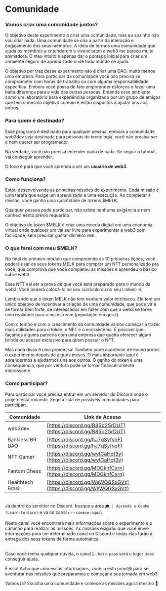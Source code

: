 # Comunidade

### Vamos criar uma comunidade juntos? <a href="#vamos-criar-uma-comunidade-juntos" id="vamos-criar-uma-comunidade-juntos"></a>

O objetivo deste experimento é criar uma comunidade, mas eu sozinho não vou criar nada. Uma comunidade se cria a partir da interação e engajamento dos seus membros. A ideia de termos uma comunidade que ajuda os membros a entenderem e vivenciarem a web3 me parece muito animadora. O meu intuito é apenas dar o pontapé inicial para criar um ambiente seguro de aprendizado onde todo mundo se ajuda.

O objetivo por traz desse experimento não é criar uma DAO, muito menos uma empresa. Para participar da comunidade você não precisa se comprometer com horas de trabalho ou com alguma responsabilidade específica. Embora você possa de fato empreender esforços e fazer uma baita diferença para a vida das outras pessoas. Entenda esse ambiente como um laboratório para experiências organizado por um grupo de amigos que tem o mesmo objetivo comum e estão dispostos a ajudar uns aos outros.

### Para quem é destinado?

Esse programa é destinado para qualquer pessoa, embora a comunidade web3dev seja destinada para pessoas de tecnologia, você não precisa ser e nem querer ser programador.

Na verdade, você não precisa entender nada de nada. Se seguir o tutorial, vai conseguir aprender.

O foco é para que você aprenda a ser um **usuário de web3**.

### Como funciona? <a href="#como-funciona" id="como-funciona"></a>

Estou desenvolvendo as primeiras missões do experimento. Cada missão é uma tarefa que exige um aprendizado e uma execução. Ao completar a missão, você ganha uma quantidade de tokens $MELK.

Qualquer pessoa pode participar, não existe nenhuma exigência e nem conhecimento prévio requerido.

O objetivo do token $MELK é criar uma moeda digital em uma economia virtual onde qualquer um vai ser livre para experimentar a web3 com facilidade, sem precisar gastar dinheiro real.

### O que farei com meu $MELK? <a href="#o-que-farei-com-meu-melk" id="o-que-farei-com-meu-melk"></a>

No final do primeiro módulo que compreende as 10 primeiras lições, você poderá usar os seus tokens MELK para comprar um NFT personalizado pra você, que comprova que você completou as missões e aprendeu o básico sobre web3.

Esse NFT vai ser a prova de que você está preparado para o mundo da web3. Você poderá colocá-lo no seu currículo ou no seu Linked-in.

Lembrando que o token MELK não tem nenhum valor intrínseco. Ele tem um único objetivo de incentivar a criação de uma comunidade, que pode vir a se tornar bem forte, de interessados em fazer com que a web3 se torne uma realidade para o mainstream (população em geral).

Com o tempo e com o crescimento da comunidade vamos começar a trazer mais utilidades para o token, o NFT e o ecossistema. É possível que façamos alguma parceria com uma empresa que queira oferecer algum brinde ou acesso exclusivo para quem possuir o NFT.

Mas nada disso é uma promessa! Também pode acontecer de encerrarmos o experimento depois de alguns meses. O mais importante aqui é aprendermos e ajudarmos uns aos outros. O ganho do token é uma consequência, que por ventura pode se tornar financeiramente interessante.

### Como participar? <a href="#como-participar" id="como-participar"></a>

Para participar você precisa entrar em um servidor do Discord onde o projeto está rodando. Sege a lista de possíveis comunidades para participar:

| Comunidade        | Link de Acesso                                                 |
| ----------------- | -------------------------------------------------------------- |
| web3dev           | [https://discord.gg/B85d25rDUT](https://discord.gg/B85d25rDUT) |
| Bankless BR DAO   | [https://discord.gg/hJ7qSyfvqF](https://discord.gg/hJ7qSyfvqF) |
| NFT Gamer         | [https://discord.gg/wytCaHqt3y](https://discord.gg/wytCaHqt3y) |
| Fantom Chess      | [https://discord.gg/MDGknfCxrn](https://discord.gg/MDGknfCxrn) |
| Healthtech Brasil | [https://discord.gg/WeWQGSxGVz](https://discord.gg/WeWQGSxGVz) |

\
Já dentro do servidor no Discord, busque a área `🎓 | Aprenda e Ganhe (Learn-to-Earn)` e vá no canal `👉・comece-aqui`\\

Neste canal você encontrará mais informações sobre o experimento e o caminho para realizar as missões. As missões exigirão que você envie informações para um determinado canal no Discord e todas elas farão a entrega dos seus tokens de forma automática.

\
Caso você tenha qualquer dúvida, o canal `💬・bate-papo` será o lugar para conseguir ajuda.

É isso! Acho que com essas informações, você já está pront@ para se aventurar nas missões que preparamos e começar a sua jornada em web3.

Vamos lá? Escolha uma comunidade e comece as missões agora mesmo 🚀
